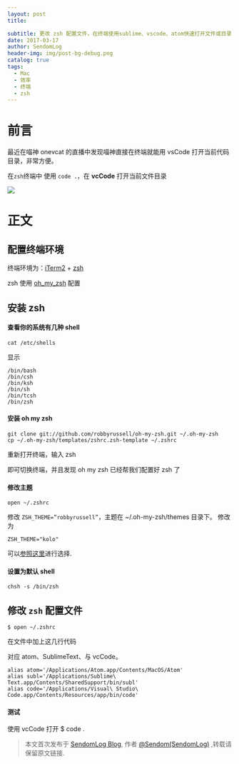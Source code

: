 ```yaml
---
layout: post
title:

subtitle: 更改 zsh 配置文件，在终端使用sublime、vscode、atom快速打开文件或目录
date: 2017-03-17
author: SendomLog
header-img: img/post-bg-debug.png
catalog: true
tags:
  - Mac
  - 效率
  - 终端
  - zsh
---
```


# 前言

最近在喵神 onevcat 的直播中发现喵神直接在终端就能用 vsCode 打开当前代码目录，非常方便。

在`zsh`终端中 使用 `code .`，在 **vcCode** 打开当前文件目录

![](https://ww2.sinaimg.cn/large/006tKfTcgy1fdpxob9m7sj31000rkam7.jpg)

# 正文

## 配置终端环境

终端环境为：[iTerm2](https://www.iterm2.com/) + [zsh](<https://wiki.archlinux.org/index.php/Zsh_(%E7%AE%80%E4%BD%93%E4%B8%AD%E6%96%87)>)

zsh 使用 [oh_my_zsh](http://ohmyz.sh/) 配置

## 安装 zsh

#### 查看你的系统有几种 shell

    cat /etc/shells

显示

    /bin/bash
    /bin/csh
    /bin/ksh
    /bin/sh
    /bin/tcsh
    /bin/zsh

#### 安装 oh my zsh

    git clone git://github.com/robbyrussell/oh-my-zsh.git ~/.oh-my-zsh
    cp ~/.oh-my-zsh/templates/zshrc.zsh-template ~/.zshrc

重新打开终端，输入
zsh

即可切换终端，并且发现 oh my zsh 已经帮我们配置好 zsh 了

#### 修改主题

    open ~/.zshrc

修改 `ZSH_THEME=”robbyrussell”`，主题在 ~/.oh-my-zsh/themes 目录下。
修改为

    ZSH_THEME="kolo"

可以[参照这里](https://github.com/robbyrussell/oh-my-zsh/wiki/themes)进行选择.

#### 设置为默认 shell

    chsh -s /bin/zsh

## 修改 `zsh` 配置文件

    $ open ~/.zshrc

在文件中加上这几行代码

对应 atom、SublimeText、与 vcCode。

    alias atom='/Applications/Atom.app/Contents/MacOS/Atom'
    alias subl='/Applications/Sublime\ Text.app/Contents/SharedSupport/bin/subl'
    alias code='/Applications/Visual\ Studio\ Code.app/Contents/Resources/app/bin/code'

#### 测试

使用 vcCode 打开
\$ code .

> 本文首次发布于 [SendomLog Blog](http://SendomLog.github.io), 作者 [@Sendom(SendomLog)](http://github.com/SendomLog) ,转载请保留原文链接.
